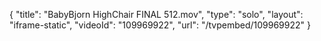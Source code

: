 {
    "title": "BabyBjorn HighChair FINAL 512.mov",
    "type": "solo",
    "layout": "iframe-static",
    "videoId": "109969922",
    "url": "\/tvpembed\/109969922"
}